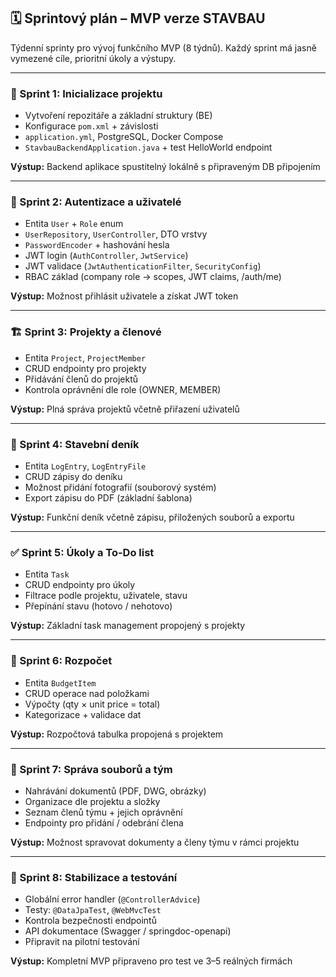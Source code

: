 ## 🗓️ Sprintový plán – MVP verze STAVBAU

Týdenní sprinty pro vývoj funkčního MVP (8 týdnů).
Každý sprint má jasně vymezené cíle, prioritní úkoly a výstupy.

---

### 🚀 Sprint 1: Inicializace projektu

* Vytvoření repozitáře a základní struktury (BE)
* Konfigurace `pom.xml` + závislosti
* `application.yml`, PostgreSQL, Docker Compose
* `StavbauBackendApplication.java` + test HelloWorld endpoint

**Výstup:** Backend aplikace spustitelný lokálně s připraveným DB připojením

---

### 🔐 Sprint 2: Autentizace a uživatelé

* Entita `User` + `Role` enum
* `UserRepository`, `UserController`, DTO vrstvy
* `PasswordEncoder` + hashování hesla
* JWT login (`AuthController`, `JwtService`)
* JWT validace (`JwtAuthenticationFilter`, `SecurityConfig`)
* RBAC základ (company role → scopes, JWT claims, /auth/me)

**Výstup:** Možnost přihlásit uživatele a získat JWT token

---

### 🏗️ Sprint 3: Projekty a členové

* Entita `Project`, `ProjectMember`
* CRUD endpointy pro projekty
* Přidávání členů do projektů
* Kontrola oprávnění dle role (OWNER, MEMBER)

**Výstup:** Plná správa projektů včetně přiřazení uživatelů

---

### 📒 Sprint 4: Stavební deník

* Entita `LogEntry`, `LogEntryFile`
* CRUD zápisy do deníku
* Možnost přidání fotografií (souborový systém)
* Export zápisu do PDF (základní šablona)

**Výstup:** Funkční deník včetně zápisu, přiložených souborů a exportu

---

### ✅ Sprint 5: Úkoly a To-Do list

* Entita `Task`
* CRUD endpointy pro úkoly
* Filtrace podle projektu, uživatele, stavu
* Přepínání stavu (hotovo / nehotovo)

**Výstup:** Základní task management propojený s projekty

---

### 🧮 Sprint 6: Rozpočet

* Entita `BudgetItem`
* CRUD operace nad položkami
* Výpočty (qty × unit price = total)
* Kategorizace + validace dat

**Výstup:** Rozpočtová tabulka propojená s projektem

---

### 📎 Sprint 7: Správa souborů a tým

* Nahrávání dokumentů (PDF, DWG, obrázky)
* Organizace dle projektu a složky
* Seznam členů týmu + jejich oprávnění
* Endpointy pro přidání / odebrání člena

**Výstup:** Možnost spravovat dokumenty a členy týmu v rámci projektu

---

### 🧪 Sprint 8: Stabilizace a testování

* Globální error handler (`@ControllerAdvice`)
* Testy: `@DataJpaTest`, `@WebMvcTest`
* Kontrola bezpečnosti endpointů
* API dokumentace (Swagger / springdoc-openapi)
* Připravit na pilotní testování

**Výstup:** Kompletní MVP připraveno pro test ve 3–5 reálných firmách
